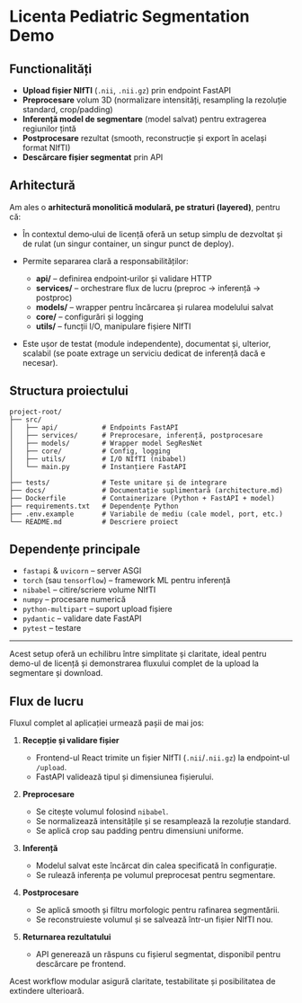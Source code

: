 # Licenta Pediatric Segmentation Demo

## Functionalități

* **Upload fișier NIfTI** (`.nii`, `.nii.gz`) prin endpoint FastAPI
* **Preprocesare** volum 3D (normalizare intensități, resampling la rezoluție standard, crop/padding)
* **Inferență model de segmentare** (model salvat) pentru extragerea regiunilor țintă
* **Postprocesare** rezultat (smooth, reconstrucție și export în același format NIfTI)
* **Descărcare fișier segmentat** prin API

## Arhitectură

Am ales o **arhitectură monolitică modulară, pe straturi (layered)**, pentru că:

* În contextul demo‑ului de licență oferă un setup simplu de dezvoltat și de rulat (un singur container, un singur punct de deploy).
* Permite separarea clară a responsabilităților:

  * **api/** – definirea endpoint‑urilor și validare HTTP
  * **services/** – orchestrare flux de lucru (preproc → inferență → postproc)
  * **models/** – wrapper pentru încărcarea și rularea modelului salvat
  * **core/** – configurări și logging
  * **utils/** – funcții I/O, manipulare fișiere NIfTI
* Este ușor de testat (module independente), documentat și, ulterior, scalabil (se poate extrage un serviciu dedicat de inferență dacă e necesar).

## Structura proiectului

```
project-root/
├── src/
│   ├── api/           # Endpoints FastAPI
│   ├── services/      # Preprocesare, inferență, postprocesare
│   ├── models/        # Wrapper model SegResNet
│   ├── core/          # Config, logging
│   ├── utils/         # I/O NIfTI (nibabel)
│   └── main.py        # Instanțiere FastAPI
│
├── tests/             # Teste unitare și de integrare
├── docs/              # Documentație suplimentară (architecture.md)
├── Dockerfile         # Containerizare (Python + FastAPI + model)
├── requirements.txt   # Dependențe Python
├── .env.example       # Variabile de mediu (cale model, port, etc.)
└── README.md          # Descriere proiect
```

## Dependențe principale

* `fastapi` & `uvicorn` – server ASGI
* `torch` (sau `tensorflow`) – framework ML pentru inferență
* `nibabel` – citire/scriere volume NIfTI
* `numpy` – procesare numerică
* `python-multipart` – suport upload fișiere
* `pydantic` – validare date FastAPI
* `pytest` – testare

---

Acest setup oferă un echilibru între simplitate și claritate, ideal pentru demo-ul de licență și demonstrarea fluxului complet de la upload la segmentare și download.

## Flux de lucru

Fluxul complet al aplicației urmează pașii de mai jos:

1. **Recepție și validare fișier**

   * Frontend-ul React trimite un fișier NIfTI (`.nii`/`.nii.gz`) la endpoint-ul `/upload`.
   * FastAPI validează tipul și dimensiunea fișierului.

2. **Preprocesare**

   * Se citește volumul folosind `nibabel`.
   * Se normalizează intensitățile și se resamplează la rezoluție standard.
   * Se aplică crop sau padding pentru dimensiuni uniforme.

3. **Inferență**

   * Modelul salvat este încărcat din calea specificată în configurație.
   * Se rulează inferența pe volumul preprocesat pentru segmentare.

4. **Postprocesare**

   * Se aplică smooth și filtru morfologic pentru rafinarea segmentării.
   * Se reconstruieste volumul și se salvează într-un fișier NIfTI nou.

5. **Returnarea rezultatului**

   * API generează un răspuns cu fișierul segmentat, disponibil pentru descărcare pe frontend.

Acest workflow modular asigură claritate, testabilitate și posibilitatea de extindere ulterioară.
